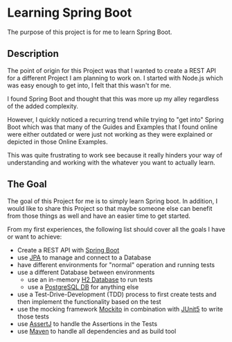 # Learning Spring Boot

The purpose of this project is for me to learn Spring Boot.

## Description

The point of origin for this Project was that I wanted to create a REST API for a different Project I am
planning to work on. I started with Node.js which was easy enough to get into, I felt that this wasn't for me.

I found Spring Boot and thought that this was more up my alley regardless of the added complexity.

However, I quickly noticed a recurring trend while trying to "get into" Spring Boot which was that many of the Guides
and Examples that I found online were either outdated or were just not working as they were explained or depicted
in those Online Examples.

This was quite frustrating to work see because it really hinders your way of understanding and working with the whatever
you want to actually learn.

## The Goal

The goal of this Project for me is to simply learn Spring boot. In addition, I would like to share this Project
so that maybe someone else can benefit from those things as well and have an easier time to get started.

From my first experiences, the following list should cover all the goals I have or want to achieve:

* Create a REST API with [Spring Boot](https://spring.io/projects/spring-boot)
* use [JPA](https://jakarta.ee/specifications/persistence/) to manage and connect to a Database
* have different environments for "normal" operation and running tests
* use a different Database between environments 
  * use an in-memory [H2 Database](https://www.h2database.com/html/main.html) to run tests
  * use a [PostgreSQL DB](https://www.postgresql.org/) for anything else
* use a Test-Drive-Development (TDD) process to first create tests and then implement the functionality based on the test
* use the mocking framework [Mockito](https://site.mockito.org/) in combination with [JUnit5](https://junit.org/junit5/) to write those tests
* use [AssertJ](https://assertj.github.io/doc/) to handle the Assertions in the Tests
* use [Maven](https://maven.apache.org/) to handle all dependencies and as build tool